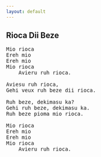 ```yaml
---
layout: default
---
```

## Rioca Dii Beze
<pre>
Mio rioca
Ereh mio
Ereh mio
Mio rioca
    Avieru ruh rioca.
    
Aviesu ruh rioca,
Gehi veux ruh beze dii rioca.

Ruh beze, dekimasu ka?
Gehi ruh beze, dekimasu ka.
Ruh beze pioma mio rioca.

Mio rioca
Ereh mio
Ereh mio
Mio rioca
    Avieru ruh rioca.
</pre>
